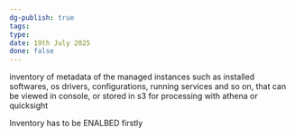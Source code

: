```yaml
---
dg-publish: true
tags: 
type: 
date: 19th July 2025
done: false
---
```


inventory of metadata of the managed instances such as installed softwares, os drivers, configurations, running services and so on, that can be viewed in console, or stored in s3 for processing with athena or quicksight 

Inventory has to be ENALBED firstly  